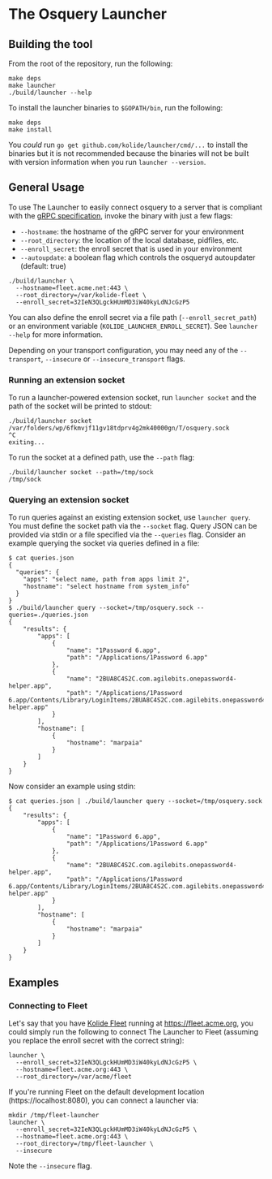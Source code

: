 # The Osquery Launcher

## Building the tool

From the root of the repository, run the following:

```
make deps
make launcher
./build/launcher --help
```

To install the launcher binaries to `$GOPATH/bin`, run the following:

```
make deps
make install
```

You *could* run `go get github.com/kolide/launcher/cmd/...` to install the binaries but it is not recommended because the binaries will not be built with version information when you run `launcher --version`.

## General Usage

To use The Launcher to easily connect osquery to a server that is compliant with the [gRPC specification](https://github.com/kolide/agent-api/blob/master/agent_api.proto), invoke the binary with just a few flags:

- `--hostname`: the hostname of the gRPC server for your environment
- `--root_directory`: the location of the local database, pidfiles, etc.
- `--enroll_secret`: the enroll secret that is used in your environment
- `--autoupdate`: a boolean flag which controls the osqueryd autoupdater (default: true)

```
./build/launcher \
  --hostname=fleet.acme.net:443 \
  --root_directory=/var/kolide-fleet \
  --enroll_secret=32IeN3QLgckHUmMD3iW40kyLdNJcGzP5
```

You can also define the enroll secret via a file path
(`--enroll_secret_path`) or an environment variable
(`KOLIDE_LAUNCHER_ENROLL_SECRET`). See `launcher --help` for more
information.

Depending on your transport configuration, you may need any of the
`--transport`, `--insecure` or `--insecure_transport` flags.

### Running an extension socket

To run a launcher-powered extension socket, run `launcher socket` and the path of the socket will be printed to stdout:

```
./build/launcher socket
/var/folders/wp/6fkmvjf11gv18tdprv4g2mk40000gn/T/osquery.sock
^C
exiting...
```

To run the socket at a defined path, use the `--path` flag:

```
./build/launcher socket --path=/tmp/sock
/tmp/sock
```

### Querying an extension socket

To run queries against an existing extension socket, use `launcher query`. You must define the socket path via the `--socket` flag. Query JSON can be provided via stdin or a file specified via the `--queries` flag. Consider an example querying the socket via queries defined in a file:

```
$ cat queries.json
{
  "queries": {
    "apps": "select name, path from apps limit 2",
    "hostname": "select hostname from system_info"
  }
}
$ ./build/launcher query --socket=/tmp/osquery.sock --queries=./queries.json
{
    "results": {
        "apps": [
            {
                "name": "1Password 6.app",
                "path": "/Applications/1Password 6.app"
            },
            {
                "name": "2BUA8C4S2C.com.agilebits.onepassword4-helper.app",
                "path": "/Applications/1Password 6.app/Contents/Library/LoginItems/2BUA8C4S2C.com.agilebits.onepassword4-helper.app"
            }
        ],
        "hostname": [
            {
                "hostname": "marpaia"
            }
        ]
    }
}
```

Now consider an example using stdin:

```
$ cat queries.json | ./build/launcher query --socket=/tmp/osquery.sock
{
    "results": {
        "apps": [
            {
                "name": "1Password 6.app",
                "path": "/Applications/1Password 6.app"
            },
            {
                "name": "2BUA8C4S2C.com.agilebits.onepassword4-helper.app",
                "path": "/Applications/1Password 6.app/Contents/Library/LoginItems/2BUA8C4S2C.com.agilebits.onepassword4-helper.app"
            }
        ],
        "hostname": [
            {
                "hostname": "marpaia"
            }
        ]
    }
}
```

## Examples

### Connecting to Fleet

Let's say that you have [Kolide Fleet](https://github.com/kolide/fleet) running at https://fleet.acme.org, you could simply run the following to connect The Launcher to Fleet (assuming you replace the enroll secret with the correct string):

```
launcher \
  --enroll_secret=32IeN3QLgckHUmMD3iW40kyLdNJcGzP5 \
  --hostname=fleet.acme.org:443 \
  --root_directory=/var/acme/fleet
```

If you're running Fleet on the default development location (https://localhost:8080), you can connect a launcher via:

```
mkdir /tmp/fleet-launcher
launcher \
  --enroll_secret=32IeN3QLgckHUmMD3iW40kyLdNJcGzP5 \
  --hostname=fleet.acme.org:443 \
  --root_directory=/tmp/fleet-launcher \
  --insecure
```

Note the `--insecure` flag.
